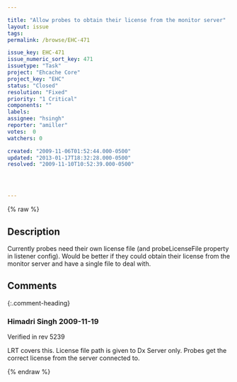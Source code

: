 ```yaml
---

title: "Allow probes to obtain their license from the monitor server"
layout: issue
tags: 
permalink: /browse/EHC-471

issue_key: EHC-471
issue_numeric_sort_key: 471
issuetype: "Task"
project: "Ehcache Core"
project_key: "EHC"
status: "Closed"
resolution: "Fixed"
priority: "1 Critical"
components: ""
labels: 
assignee: "hsingh"
reporter: "amiller"
votes:  0
watchers: 0

created: "2009-11-06T01:52:44.000-0500"
updated: "2013-01-17T18:32:28.000-0500"
resolved: "2009-11-10T10:52:39.000-0500"




---
```


{% raw %}

## Description

<div markdown="1" class="description">

Currently probes need their own license file (and probeLicenseFile property in listener config).  Would be better if they could obtain their license from the monitor server and have a single file to deal with.

</div>

## Comments


{:.comment-heading}
### **Himadri Singh** <span class="date">2009-11-19</span>

<div markdown="1" class="comment">

Verified in rev 5239

LRT covers this. License file path is given to Dx Server only. Probes get the correct license from the server connected to.

</div>



{% endraw %}
